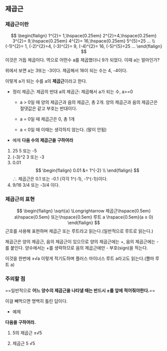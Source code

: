 ## 제곱근

### 제곱근이란

$$
\begin{flalign}
1^{2}= 1,\hspace{0.25em} 2^{2}=4,\hspace{0.25em} 3^{2}= 9,\hspace{0.25em} 4^{2}= 16,\hspace{0.25em} 5^{5}=25 ... \\
(-1)^{2}= 1, (-2)^{2}=4, (-3)^{2}= 9, (-4)^{2}= 16, (-5)^{5}=25 ...
\end{flalign}
$$
이것은 거듭 제곱이다. 역으로 어떤수  a를 제곱했더니 9가 되었다. 이때 a는 얼마인가?

위에서 보면  a는 3또는 -3이다. 제곱해서 16이 되는 수는 4, -4이다.

이렇게 a가 되는 수를 a의 **제곱근**이라고 한다.

+ 정리
	제곱근: 제곱의 반대
	a의 제곱근: 제곱해서 a가 되는 수, a>=0
	+ a > 0일 때 
		양의 제곱근과 음의 제곱근, 총 2개. 양의 제곱근과 음의 제곱근은 절댓값은 같고 부호는 반대이다.
	
	+ a = 0일 때
		제곱근은 0, 총 1개

	 + a < 0일 때
		이때는 생각하지 않는다. (말이 안됨)


+ 예제
**다음 수의 제곱근을 구하여라**
1. 25
	5 또는 -5
2. (-3)^2
	3 또는 -3
3. 0.01
$$
\begin{flalign}
0.01 &= 1^{-2} \\
\end{flalign}
$$
∴ 제곱근은 0.1 또는 -0.1 (각각 1^(-1), -1^(-1))이다.
4. 9/16
	3/4 또는 -3/4 이다.


### 제곱근의 표현

$$
\begin{flalign}
\sqrt{a} \Longrightarrow  제곱근\hspace{0.5em} a\hspace{0.5em} 또는\hspace{0.5em} 루트 a \hspace{0.5em}(a ≥ 0)
\end{flalign}
$$
근호를 사용해 표현하며 제곱근 또는 루트라고 읽는다.(일반적으로 루트로 읽는다.)

제곱근은 양의 제곱근, 음의 제곱근이 있으므로 양의 제곱근에는 +, 음의 제곱근에는 -를 붙인다.
양수에서는 +를 생략하므로 음의 제곱근에만 - 부호(sign)을 적는다.

이것을 한번에 ±√a 이렇게 적기도하며 플러스 마이너스 루트 a라고도 읽는다.(쁠마 루트 a)

### 주의할 점

==일반적으로 **어느 양수의 제곱근을 나타낼 때는 반드시 ±를 앞에 적어줘야한다.**==

이걸 빼먹으면 명백히 틀린 답이다.


+ 예제

**다음을 구하여라.**

1. 5의 제곱근
	±√5
	
2. 제곱근 5
	√5